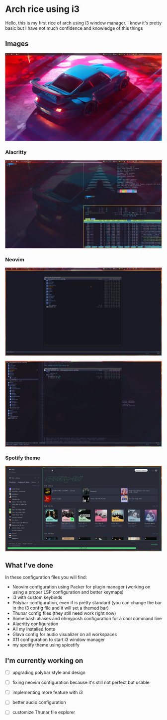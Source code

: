 # Arch rice using i3

Hello, this is my first rice of arch using i3 window manager. I know it's pretty basic but I have not much confidence and knowledge of this things

## Images

![image](assets/Desktop.png)

### Alacritty
![image](assets/Consoles.png)

### Neovim
![image](assets/nvim-1.png)

![image](assets/nvim-2.png)
### Spotify theme
![image](assets/spotify-theme.png)

## What I've done

In these configuration files you will find:
 - Neovim configuration using Packer for plugin manager (working on using a proper LSP configuration and better keymaps)
 - i3 with custom keybinds
 - Polybar configuration, even if is pretty standard (you can change the bar in the i3 config file and it will set a themed bar)
 - Thunar config files (they still need work right now)
 - Some bash aliases and ohmyposh configuration for a cool command line
 - Alacritty configuration
 - All my installed fonts
 - Glava config for audio visualizer on all workspaces
 - X11 configuration to start i3 window manager
 - my spotify theme using spicetify

 ## I'm currently working on

 - [ ] upgrading polybar style and design
 - [ ] fixing neovim configuration because it's still not perfect but usable
 - [ ] implementing more feature with i3
 - [ ] better audio configuration
 - [ ] customize Thunar file explorer

